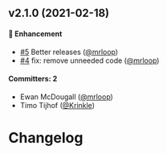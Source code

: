 ## v2.1.0 (2021-02-18)

#### :rocket: Enhancement
* [#5](https://github.com/mrloop/qunit-retry/pull/5) Better releases ([@mrloop](https://github.com/mrloop))
* [#4](https://github.com/mrloop/qunit-retry/pull/4) fix: remove unneeded code ([@mrloop](https://github.com/mrloop))

#### Committers: 2
- Ewan McDougall ([@mrloop](https://github.com/mrloop))
- Timo Tijhof ([@Krinkle](https://github.com/Krinkle))

# Changelog
